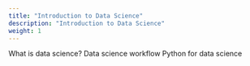 ```yaml
---
title: "Introduction to Data Science"
description: "Introduction to Data Science"
weight: 1
---
```


What is data science?
Data science workflow
Python for data science